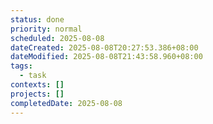 ```yaml
---
status: done
priority: normal
scheduled: 2025-08-08
dateCreated: 2025-08-08T20:27:53.386+08:00
dateModified: 2025-08-08T21:43:58.960+08:00
tags:
  - task
contexts: []
projects: []
completedDate: 2025-08-08
---
```


